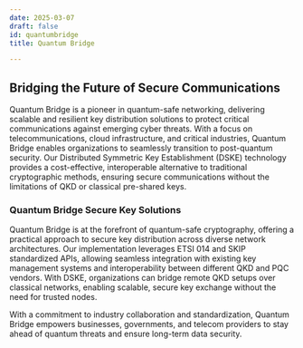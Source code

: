 ```yaml
---
date: 2025-03-07
draft: false
id: quantumbridge
title: Quantum Bridge

---
```


## Bridging the Future of Secure Communications

Quantum Bridge is a pioneer in quantum-safe networking, delivering scalable and resilient key distribution solutions to protect critical communications against emerging cyber threats.
With a focus on telecommunications, cloud infrastructure, and critical industries, Quantum Bridge enables organizations to seamlessly transition to post-quantum security. Our Distributed Symmetric Key Establishment (DSKE) technology provides a cost-effective, interoperable alternative to traditional cryptographic methods, ensuring secure communications without the limitations of QKD or classical pre-shared keys.

### Quantum Bridge Secure Key Solutions

Quantum Bridge is at the forefront of quantum-safe cryptography, offering a practical approach to secure key distribution across diverse network architectures. Our implementation leverages ETSI 014 and SKIP standardized APIs, allowing seamless integration with existing key management systems and interoperability between different QKD and PQC vendors. With DSKE, organizations can bridge remote QKD setups over classical networks, enabling scalable, secure key exchange without the need for trusted nodes.

With a commitment to industry collaboration and standardization, Quantum Bridge empowers businesses, governments, and telecom providers to stay ahead of quantum threats and ensure long-term data security.
